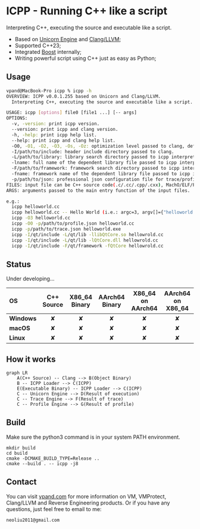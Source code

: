# ICPP - Running C++ like a script
Interpreting C++, executing the source and executable like a script.
 * Based on [Unicorn Engine](https://github.com/unicorn-engine/unicorn.git) and [Clang/LLVM](https://github.com/llvm/llvm-project.git);
 * Supported C++23;
 * Integrated [Boost](https://github.com/boostorg/boost.git) internally;
 * Writing powerful script using C++ just as easy as Python;

## Usage
```sh
vpand@MacBook-Pro icpp % icpp -h              
OVERVIEW: ICPP v0.0.1.255 based on Unicorn and Clang/LLVM.
  Interpreting C++, executing the source and executable like a script.

USAGE: icpp [options] file0 [file1 ...] [-- args]
OPTIONS:
  -v, -version: print icpp version.
  --version: print icpp and clang version.
  -h, -help: print icpp help list.
  --help: print icpp and clang help list.
  -O0, -O1, -O2, -O3, -Os, -Oz: optimization level passed to clang, default to -O2.
  -I/path/to/include: header include directory passed to clang.
  -L/path/to/library: library search directory passed to icpp interpreting engine.
  -lname: full name of the dependent library file passed to icpp interpreting engine, e.g.: liba.dylib, liba.so, a.dll.
  -F/path/to/framework: framework search directory passed to icpp interpreting engine.
  -fname: framework name of the dependent library file passed to icpp interpreting engine.
  -p/path/to/json: professional json configuration file for trace/profile/plugin/etc..
FILES: input file can be C++ source code(.c/.cc/.cpp/.cxx), MachO/ELF/PE executable.
ARGS: arguments passed to the main entry function of the input files.

e.g.:
  icpp helloworld.cc
  icpp helloworld.cc -- Hello World (i.e.: argc=3, argv[]={"helloworld.cc", "Hello", "World"})
  icpp -O3 helloworld.cc
  icpp -O0 -p/path/to/profile.json helloworld.cc
  icpp -p/path/to/trace.json helloworld.exe
  icpp -I/qt/include -L/qt/lib -llibQtCore.so hellowrold.cc
  icpp -I/qt/include -L/qt/lib -lQtCore.dll hellowrold.cc
  icpp -I/qt/include -F/qt/framework -fQtCore hellowrold.cc
```

## Status
Under developing...

| OS           | C++ Source | X86_64 Binary | AArch64 Binary | X86_64 on AArch64 | AArch64 on X86_64 |
| :----------  | :--------: | :-----------: | :------------: | :---------------: | :---------------: |
| **Windows**  | &#10008;   | &#10008;      | &#10008;       | &#10008;          | &#10008;          |
| **macOS**    | &#10008;   | &#10008;      | &#10008;       | &#10008;          | &#10008;          |
| **Linux**    | &#10008;   | &#10008;      | &#10008;       | &#10008;          | &#10008;          |

## How it works
```mermaid
graph LR
    A(C++ Source) -- Clang --> B(Object Binary)
    B -- ICPP Loader --> C(ICPP)
    E(Executable Binary) -- ICPP Loader --> C(ICPP)
    C -- Unicorn Engine --> D(Result of execution)
    C -- Trace Engine --> F(Result of trace)
    C -- Profile Engine --> G(Result of profile)
```

## Build
Make sure the python3 command is in your system PATH environment.
```
mkdir build
cd build
cmake -DCMAKE_BUILD_TYPE=Release ..
cmake --build . -- icpp -j8
```

## Contact
You can visit [vpand.com](https://vpand.com/) for more information on VM, VMProtect, Clang/LLVM and Reverse Engineering products. Or if you have any questions, just feel free to email to me:
```
neoliu2011@gmail.com
```

